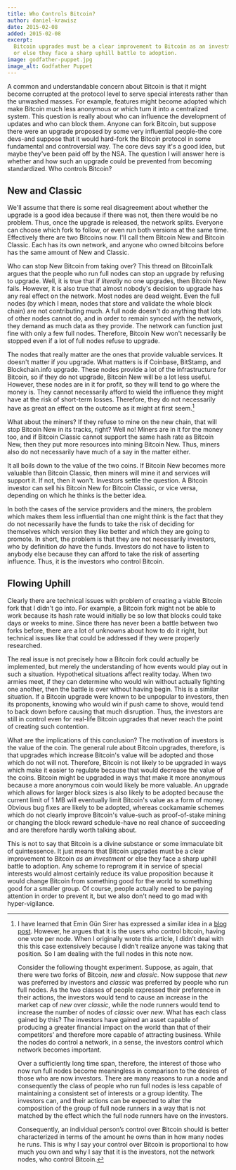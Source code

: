 ```yaml
---
title: Who Controls Bitcoin?
author: daniel-krawisz
date: 2015-02-08
added: 2015-02-08
excerpt:
  Bitcoin upgrades must be a clear improvement to Bitcoin as an investment
  or else they face a sharp uphill battle to adoption.
image: godfather-puppet.jpg
image_alt: Godfather Puppet
---
```


A common and understandable concern about Bitcoin is that it might become corrupted at the protocol level to serve special interests rather than the unwashed masses. For example, features might become adopted which make Bitcoin much less anonymous or which turn it into a centralized system. This question is really about who can influence the development of updates and who can block them. Anyone can fork Bitcoin, but suppose there were an upgrade proposed by some very influential people-the core devs-and suppose that it would hard-fork the Bitcoin protocol in some fundamental and controversial way. The core devs say it's a good idea, but maybe they've been paid off by the NSA. The question I will answer here is whether and how such an upgrade could be prevented from becoming standardized. Who controls Bitcoin?

## New and Classic

We'll assume that there is some real disagreement about whether the upgrade is a good idea because if there was not, then there would be no problem. Thus, once the upgrade is released, the network splits. Everyone can choose which fork to follow, or even run both versions at the same time. Effectively there are two Bitcoins now. I'll call them Bitcoin New and Bitcoin Classic. Each has its own network, and anyone who owned bitcoins before has the same amount of New and Classic.

Who can stop New Bitcoin from taking over? This thread on BitcoinTalk argues that the people who run full nodes can stop an upgrade by refusing to upgrade. Well, it is true that if _literally_ no one upgrades, then Bitcoin New fails. However, it is also true that almost nobody's decision to upgrade has any real effect on the network. Most nodes are dead weight. Even the full nodes (by which I mean, nodes that store and validate the whole block chain) are not contributing much. A full node doesn't do anything that lots of other nodes cannot do, and in order to remain synced with the network, they demand as much data as they provide. The network can function just fine with only a few full nodes. Therefore, Bitcoin New won't necessarily be stopped even if a lot of full nodes refuse to upgrade.

The nodes that really matter are the ones that provide valuable services. It doesn't matter if _you_ upgrade. What matters is if Coinbase, BitStamp, and Blockchain.info upgrade. These nodes provide a lot of the infrastructure for Bitcoin, so if they do not upgrade, Bitcoin New will be a lot less useful. However, these nodes are in it for profit, so they will tend to go where the money is. They cannot necessarily afford to wield the influence they might have at the risk of short-term losses. Therefore, they do not necessarily have as great an effect on the outcome as it might at first seem.[^1]

What about the miners? If they refuse to mine on the new chain, that will stop Bitcoin New in its tracks, right? Well no! Miners are in it for the money too, and if Bitcoin Classic cannot support the same hash rate as Bitcoin New, then they put more resources into mining Bitcoin New. Thus, miners also do not necessarily have much of a say in the matter either.

It all boils down to the value of the two coins. If Bitcoin New becomes more valuable than Bitcoin Classic, then miners will mine it and services will support it. If not, then it won't. Investors settle the question. A Bitcoin investor can sell his Bitcoin New for Bitcoin Classic, or vice versa, depending on which he thinks is the better idea.

In both the cases of the service providers and the miners, the problem which makes them less influential than one might think is the fact that they do not necessarily have the funds to take the risk of deciding for themselves which version they like better and which they are going to promote. In short, the problem is that they are not necessarily investors, who by definition _do_ have the funds. Investors do not have to listen to anybody else because they can afford to take the risk of asserting influence. Thus, it is the investors who control Bitcoin.

## Flowing Uphill

Clearly there are technical issues with problem of creating a viable Bitcoin fork that I didn't go into. For example, a Bitcoin fork might not be able to work because its hash rate would initially be so low that blocks could take days or weeks to mine. Since there has never been a battle between two forks before, there are a lot of unknowns about how to do it right, but technical issues like that could be addressed if they were properly researched.

The real issue is not precisely how a Bitcoin fork could actually be implemented, but merely the understanding of how events would play out in such a situation. Hypothetical situations affect reality today. When two armies meet, if they can determine who would win without actually fighting one another, then the battle is over without having begin. This is a similar situation. If a Bitcoin upgrade were known to be unpopular to investors, then its proponents, knowing who would win if push came to shove, would tend to back down before causing that much disruption. Thus, the investors are still in control even for real-life Bitcoin upgrades that never reach the point of creating such contention.

What are the implications of this conclusion? The motivation of investors is the value of the coin. The general rule about Bitcoin upgrades, therefore, is that upgrades which increase Bitcoin's value will be adopted and those which do not will not. Therefore, Bitcoin is not likely to be upgraded in ways which make it easier to regulate because that would decrease the value of the coins. Bitcoin might be upgraded in ways that make it more anonymous because a more anonymous coin would likely be more valuable. An upgrade which allows for larger block sizes is also likely to be adopted because the current limit of 1 MB will eventually limit Bitcoin's value as a form of money. Obvious bug fixes are likely to be adopted, whereas cockamamie schemes which do not clearly improve Bitcoin's value-such as proof-of-stake mining or changing the block reward schedule-have no real chance of succeeding and are therefore hardly worth talking about.

This is not to say that Bitcoin is a divine substance or some immaculate bit of quintessence. It just means that Bitcoin upgrades must be a clear improvement to Bitcoin _as an investment_ or else they face a sharp uphill battle to adoption. Any scheme to reprogram it in service of special interests would almost certainly reduce its value proposition because it would change Bitcoin from something good for the world to something good for a smaller group. Of course, people actually need to be paying attention in order to prevent it, but we also don't need to go mad with hyper-vigilance.

[^1]:
    I have learned that Emin Gün Sirer has expressed a similar idea in a [blog post](http://hackingdistributed.com/2014/06/19/bitcoin-and-voting-power/). However, he argues that it is the users who control bitcoin, having one vote per node. When I originally wrote this article, I didn’t deal with this this case extensively because I didn’t realize anyone was taking that position. So I am dealing with the full nodes in this note now.

    Consider the following thought experiment. Suppose, as again, that there were two forks of Bitcoin, _new_ and _classic_. Now suppose that _new_ was preferred by investors and _classic_ was preferred by people who run full nodes. As the two classes of people expressed their preference in their actions, the investors would tend to cause an increase in the market cap of _new_ over _classic_, while the node runners would tend to increase the number of nodes of _classic_ over _new_. What has each class gained by this? The investors have gained an asset capable of producing a greater financial impact on the world than that of their competitors’ and therefore more capable of attracting business. While the nodes do control a network, in a sense, the investors control which network becomes important.

    Over a sufficiently long time span, therefore, the interest of those who now run full nodes become meaningless in comparison to the desires of those who are now investors. There are many reasons to run a node and consequently the class of people who run full nodes is less capable of maintaining a consistent set of interests or a group identity. The investors can, and their actions can be expected to alter the composition of the group of full node runners in a way that is not matched by the effect which the full node runners have on the investors.

    Consequently, an individual person’s control over Bitcoin should is better characterized in terms of the amount he owns than in how many nodes he runs. This is why I say your control over Bitcoin is proportional to how much you own and why I say that it is the investors, not the network nodes, who control Bitcoin.
